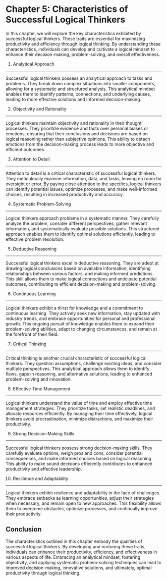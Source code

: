 Chapter 5: Characteristics of Successful Logical Thinkers
=========================================================

In this chapter, we will explore the key characteristics exhibited by successful logical thinkers. These traits are essential for maximizing productivity and efficiency through logical thinking. By understanding these characteristics, individuals can develop and cultivate a logical mindset to enhance their decision-making, problem-solving, and overall effectiveness.

1. Analytical Approach
----------------------

Successful logical thinkers possess an analytical approach to tasks and problems. They break down complex situations into smaller components, allowing for a systematic and structured analysis. This analytical mindset enables them to identify patterns, connections, and underlying causes, leading to more effective solutions and informed decision-making.

2. Objectivity and Rationality
------------------------------

Logical thinkers maintain objectivity and rationality in their thought processes. They prioritize evidence and facts over personal biases or emotions, ensuring that their conclusions and decisions are based on logical reasoning rather than subjective opinions. This ability to detach emotions from the decision-making process leads to more objective and efficient outcomes.

3. Attention to Detail
----------------------

Attention to detail is a critical characteristic of successful logical thinkers. They meticulously examine information, data, and tasks, leaving no room for oversight or error. By paying close attention to the specifics, logical thinkers can identify potential issues, optimize processes, and make well-informed choices, resulting in increased productivity and accuracy.

4. Systematic Problem-Solving
-----------------------------

Logical thinkers approach problems in a systematic manner. They carefully analyze the problem, consider different perspectives, gather relevant information, and systematically evaluate possible solutions. This structured approach enables them to identify optimal solutions efficiently, leading to effective problem resolution.

5. Deductive Reasoning
----------------------

Successful logical thinkers excel in deductive reasoning. They are adept at drawing logical conclusions based on available information, identifying relationships between various factors, and making informed predictions. This skill allows them to make logical connections and anticipate potential outcomes, contributing to efficient decision-making and problem-solving.

6. Continuous Learning
----------------------

Logical thinkers exhibit a thirst for knowledge and a commitment to continuous learning. They actively seek new information, stay updated with industry trends, and embrace opportunities for personal and professional growth. This ongoing pursuit of knowledge enables them to expand their problem-solving abilities, adapt to changing circumstances, and remain at the forefront of their field.

7. Critical Thinking
--------------------

Critical thinking is another crucial characteristic of successful logical thinkers. They question assumptions, challenge existing ideas, and consider multiple perspectives. This analytical approach allows them to identify flaws, gaps in reasoning, and alternative solutions, leading to enhanced problem-solving and innovation.

8. Effective Time Management
----------------------------

Logical thinkers understand the value of time and employ effective time management strategies. They prioritize tasks, set realistic deadlines, and allocate resources efficiently. By managing their time effectively, logical thinkers avoid procrastination, minimize distractions, and maximize their productivity.

9. Strong Decision-Making Skills
--------------------------------

Successful logical thinkers possess strong decision-making skills. They carefully evaluate options, weigh pros and cons, consider potential consequences, and make informed choices based on logical reasoning. This ability to make sound decisions efficiently contributes to enhanced productivity and effective leadership.

10. Resilience and Adaptability
-------------------------------

Logical thinkers exhibit resilience and adaptability in the face of challenges. They embrace setbacks as learning opportunities, adjust their strategies when necessary, and remain open to new approaches. This flexibility allows them to overcome obstacles, optimize processes, and continually improve their productivity.

Conclusion
----------

The characteristics outlined in this chapter embody the qualities of successful logical thinkers. By developing and nurturing these traits, individuals can enhance their productivity, efficiency, and effectiveness in various aspects of life. Embracing an analytical mindset, fostering objectivity, and applying systematic problem-solving techniques can lead to improved decision-making, innovative solutions, and ultimately, optimal productivity through logical thinking.
